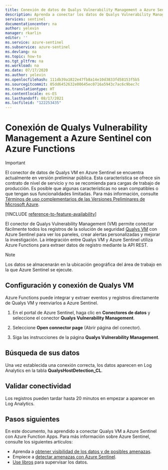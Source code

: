 ```yaml
---
title: Conexión de datos de Qualys Vulnerability Management a Azure Sentinel | Microsoft Docs
description: Aprenda a conectar los datos de Qualys Vulnerability Management a Azure Sentinel.
services: sentinel
documentationcenter: na
author: yelevin
manager: rkarlin
editor: ''
ms.service: azure-sentinel
ms.subservice: azure-sentinel
ms.devlang: na
ms.topic: how-to
ms.tgt_pltfrm: na
ms.workload: na
ms.date: 07/17/2020
ms.author: yelevin
ms.openlocfilehash: 111db39a1822e47fb8a14e10d3833fd58153f5b5
ms.sourcegitcommit: 05dd6452632e00645ec0716a5943c7ac6c9bec7c
ms.translationtype: HT
ms.contentlocale: es-ES
ms.lasthandoff: 08/17/2021
ms.locfileid: "122253435"
---
```

# <a name="connect-your-qualys-vm-to-azure-sentinel-with-azure-function"></a>Conexión de Qualys Vulnerability Management a Azure Sentinel con Azure Functions

> [!IMPORTANT]
> El conector de datos de Qualys VM en Azure Sentinel se encuentra actualmente en versión preliminar pública.
> Esta característica se ofrece sin contrato de nivel de servicio y no se recomienda para cargas de trabajo de producción. Es posible que algunas características no sean compatibles o que tengan sus funcionalidades limitadas. Para más información, consulte [Términos de uso complementarios de las Versiones Preliminares de Microsoft Azure](https://azure.microsoft.com/support/legal/preview-supplemental-terms/).

[!INCLUDE [reference-to-feature-availability](includes/reference-to-feature-availability.md)]

El conector de Qualys Vulnerability Management (VM) permite conectar fácilmente todos los registros de la solución de seguridad [Qualys VM](https://www.qualys.com/apps/vulnerability-management/) con Azure Sentinel para ver los paneles, crear alertas personalizadas y mejorar la investigación. La integración entre Qualys VM y Azure Sentinel utiliza Azure Functions para extraer datos de registro mediante la API REST.

> [!NOTE]
> Los datos se almacenarán en la ubicación geográfica del área de trabajo en la que Azure Sentinel se ejecute.

## <a name="configure-and-connect-qualys-vm"></a>Configuración y conexión de Qualys VM

Azure Functions puede integrar y extraer eventos y registros directamente de Qualys VM y reenviarlos a Azure Sentinel.

1. En el portal de Azure Sentinel, haga clic en **Conectores de datos** y seleccione el conector **Qualys Vulnerability Management**.

1. Seleccione **Open connector page** (Abrir página del conector).

1. Siga las instrucciones de la página **Qualys Vulnerability Management**.

## <a name="find-your-data"></a>Búsqueda de sus datos

Una vez establecida una conexión correcta, los datos aparecen en Log Analytics en la tabla **QualysHostDetection_CL**.

## <a name="validate-connectivity"></a>Validar conectividad

Los registros pueden tardar hasta 20 minutos en empezar a aparecer en Log Analytics.

## <a name="next-steps"></a>Pasos siguientes

En este documento, ha aprendido a conectar Qualys VM a Azure Sentinel con Azure Function Apps. Para más información sobre Azure Sentinel, consulte los siguientes artículos:

- Aprenda a [obtener visibilidad de los datos y de posibles amenazas](get-visibility.md).
- Empiece a [detectar amenazas con Azure Sentinel](detect-threats-built-in.md).
- [Use libros](monitor-your-data.md) para supervisar los datos.
